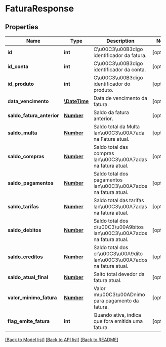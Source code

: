 # FaturaResponse

## Properties
Name | Type | Description | Notes
------------ | ------------- | ------------- | -------------
**id** | **int** | C\u00C3\u00B3digo identificador da fatura. | [optional] 
**id_conta** | **int** | C\u00C3\u00B3digo identificador da conta. | [optional] 
**id_produto** | **int** | C\u00C3\u00B3digo identificador do produto. | [optional] 
**data_vencimento** | [**\DateTime**](\DateTime.md) | Data de vencimento da fatura. | [optional] 
**saldo_fatura_anterior** | [**Number**](Number.md) | Saldo da fatura anterior. | [optional] 
**saldo_multa** | [**Number**](Number.md) | Saldo total da Multa lan\u00C3\u00A7ada na Fatura atual. | [optional] 
**saldo_compras** | [**Number**](Number.md) | Saldo total das compras lan\u00C3\u00A7adas na fatura atual. | [optional] 
**saldo_pagamentos** | [**Number**](Number.md) | Saldo total dos pagamentos lan\u00C3\u00A7ados na fatura atual. | [optional] 
**saldo_tarifas** | [**Number**](Number.md) | Saldo total das tarifas lan\u00C3\u00A7adas na fatura atual. | [optional] 
**saldo_debitos** | [**Number**](Number.md) | Saldo total dos d\u00C3\u00A9bitos lan\u00C3\u00A7ados na fatura atual. | [optional] 
**saldo_creditos** | [**Number**](Number.md) | Saldo total dos cr\u00C3\u00A9dito lan\u00C3\u00A7ados na fatura atual. | [optional] 
**saldo_atual_final** | [**Number**](Number.md) | Salto total devedor da fatura atual. | [optional] 
**valor_minimo_fatura** | [**Number**](Number.md) | Valor m\u00C3\u00ADnimo para pagamento da fatura. | [optional] 
**flag_emite_fatura** | **int** | Quando ativa, indica que fora emitida uma fatura. | [optional] 

[[Back to Model list]](../README.md#documentation-for-models) [[Back to API list]](../README.md#documentation-for-api-endpoints) [[Back to README]](../README.md)


